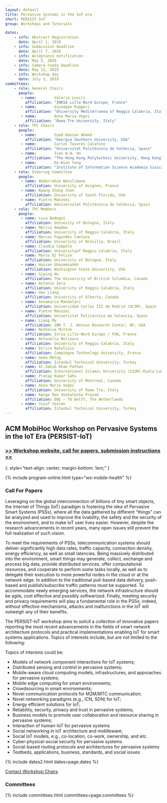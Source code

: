 ```yaml
---
layout: default
title: Pervasive Systems in the IoT era
short: PERSIST-IoT
group: Workshops and Tutorials

dates:
    - info: Abstract Registration
      date: April 1, 2019
    - info: Submission deadline
      date: April 7, 2019
    - info: Acceptance notification
      date: May 5, 2019
    - info: Camera ready deadline
      date: May 12, 2019
    - info: Workshop day
      date: July 2, 2019
committees:
    - role: General Chairs
      people:
       - name:        Valeria Loscrì 
         affiliation: "INRIA Lille-Nord Europe, France"
       - name:        Giuseppe Ruggeri 
         affiliation: "University Mediterranea of Reggio Calabria, Italy"
       - name:        Anna Maria Vegni  
         affiliation: "Roma Tre University, Italy"
    - role: TPC Chairs
      people:
       - name:        Syed Hassan Ahmed  
         affiliation: "Georgia Southern University, USA"
       - name:        Carlos Tavares Calafate 
         affiliation: "Universitat Politècnica de València, Spain"
       - name:        Ivan W.H. Ho  
         affiliation: "The Hong Kong Polytechnic University, Hong Kong"
       - name:        De-Nian Yang 
         affiliation: "Institute of Information Science Academia Sinica, Taiwan"
    - role: Steering Committee
      people:
       - name: Abderrahim Benslimane 
         affiliation: University of Avignon, France
       - name: Kwang-Cheng Chen 
         affiliation: University of South Florida, USA
       - name: Pietro Manzoni 
         affiliation: AUniversitat Politècnica de València, Spain
    - role: TPC Members
      people:
       - name: Luca Bedogni 
         affiliation: Univesity of Bologna, Italy
       - name: Marica Amadeo  
         affiliation: University of Reggio Calabria, Italy
       - name: Marcos Fagundes Caetano 
         affiliation: University of Brasilia, Brasil
       - name: Claudia Campolo 
         affiliation: Universityof Reggio Calabria, Italy
       - name: Marco Di Felice 
         affiliation: University of Bologna, Italy
       - name: Hassan Ghasemzadeh 
         affiliation: Washington State University, USA
       - name: Xiping Hu 
         affiliation: The University of British Columbia, Canada
       - name: Antonio Iera 
         affiliation: University of Reggio Calabria, Italy
       - name: Hao Liang 
         affiliation: University of Alberta, Canada
       - name: Annamaria Mandalari 
         affiliation: Universidad Carlos III de Madrid (UC3M), Spain
       - name: Pietro Manzoni 
         affiliation: Universitat Politecnica de Valencia, Spain
       - name: Liang Ma 
         affiliation: IBM T. J. Watson Research Center, NY, USA
       - name: Nathalie Mitton 
         affiliation: Inria Lille-Nord Europe / FUN, France
       - name: Antonella Molinaro 
         affiliation: University of Reggio Calabria, Italy
       - name: Enrico Natalizio 
         affiliation: Compiègne Technology University, France
       - name: Sema Oktug 
         affiliation: Istanbul Technical University, Turkey
       - name: Al-Sakib Khan Pathan 
         affiliation: International Islamic University (IIUM),Kuala Lumpur, Malaysia
       - name: Pratap Kumar Sahu 
         affiliation: University of Montreal, Canada
       - name: Anna Maria Vegni 
         affiliation: University of Roma Tre, Italy
       - name: Ranga Rao Venkatesha Prasad 
         affiliation: EWI – TU Delft, The Netherlands
       - name: Yusuf Yaslan
         affiliation: Istanbul Technical University, Turkey
---
```


## ACM MobiHoc Workshop on Pervasive Systems in the IoT Era (PERSIST-IoT)

### [>> Workshop website, call for papers, submission instructions <<](http://www.grc.upv.es/persist-iot2019/program/)
{: style="text-align: center; margin-bottom: 1em;" }


{% include program-online.html type="ws-mobile-health" %}

### Call For Papers

Leveraging on the global interconnection of billions of tiny smart objects, the Internet of Things (IoT) paradigm is fostering the idea of Pervasive Smart Systems (PSSs), where all the data gathered by different “things” can be analyzed and used to improve the livability, the safety and the security of the environment, and to make IoT user lives easier. However, despite the research advancements in recent years, many open issues still prevent the full realization of such vision.

To meet the requirements of PSSs, telecommunication systems should deliver significantly high data rates, traffic capacity, connection density, energy efficiency, as well as small latencies. Being massively distributed into the environment, smart things may generate, collect, exchange and process big data, provide distributed services, offer computational resources, and cooperate to perform some tasks locally, as well as to delegate their execution to more powerful nodes in the cloud or at the network edge. In addition to the traditional pull-based data delivery, push-based and publish/subscribe traffic patterns must be supported. To accommodate newly emerging services, the network infrastructure should be agile, cost effective and possibly softwarized. Finally, meeting security and privacy requirements will play a fundamental role in the PSSs; indeed, without effective mechanisms, attacks and malfunctions in the IoT will outweigh any of their benefits. 

The PERSIST-IoT workshop aims to solicit a collection of innovative papers reporting the most recent advancements in the fields of smart network architecture protocols and practical implementations enabling IoT for smart systems applications. Topics of interests include, but are not limited to the following:

Topics of interests could be:
- Models of network component interactions for IoT systems;
- Distributed sensing and control in pervasive systems;
- Mobile-aware cloud computing models, infrastructures, and approaches for pervasive systems;
- Mobile edge computing for smart environments;
- Crowdsourcing in smart environments;
- Novel communication protocols for M2M/MTC communication;
- Novel networking paradigms (e.g., ICN, SDN) for IoT;
- Energy efficient solutions for IoT;
- Reliability, security, privacy and trust in pervasive systems;
- Business models to promote user collaboration and resource sharing in pervasive systems;
- Interaction of human-IoT for pervasive systems
- Social networking in IoT architecture and middleware;
- Social IoT models, e.g., co-location, co-work, ownership, and etc.
- Cyber-physical-social security for pervasive systems
- Social-based routing protocols and architectures for pervasive systems
- Testbeds, applications, business, standards, and social issues


{% include dates2.html dates=page.dates %}

<div class="row">
  <div class="col-sm-6 col-sm-offset-3">
    <a href="mailto:{% for person in page.committees[0].people %}{% if person.email and person.email != "" %}{% unless forloop.first %},{% endunless %}{{ person.email }}{% endif %}{% endfor %}?subject=[{{ page.short }}]" class="btn btn-primary btn-block" role="button">Contact Workshop Chairs</a>
  </div>
</div>


### Committees

{% include committees.html committees=page.committees %}
